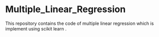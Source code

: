 # Multiple_Linear_Regression
This repository contains the code of multiple linear regression which is implement using scikit learn .
